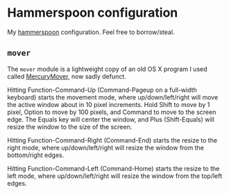 # Hammerspoon configuration

My [hammerspoon](http://www.hammerspoon.org) configuration.
Feel free to borrow/steal.

## `mover`

The `mover` module is a lightweight copy of an old OS X program I used
called [MercuryMover](http://www.heliumfoot.com/mercurymover), now sadly
defunct.

Hitting Function-Command-Up (Command-Pageup on a full-width keyboard) starts
the movement mode, where up/down/left/right will move the active window about
in 10 pixel increments. Hold Shift to move by 1 pixel, Option to move by 100
pixels, and Command to move to the screen edge. The Equals key will center the
window, and Plus (Shift-Equals) will resize the window to the size of the
screen.

Hitting Function-Command-Right (Command-End) starts the resize to the right
mode, where up/down/left/right will resize the window from the bottom/right
edges.

Hitting Function-Command-Left (Command-Home) starts the resize to the left
mode, where up/down/left/right will resize the window from the top/left
edges.
